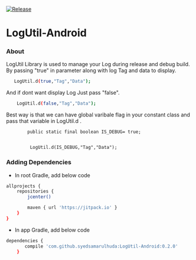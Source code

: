
[![Release](https://jitpack.io/v/org.bitbucket.User/Repo.svg)](https://jitpack.io/#org.bitbucket.User/Repo)

# LogUtil-Android

### About

LogUtil Library is used to manage your Log during release and debug build.
By passing "true" in parameter along with log Tag and data to display.
```sh
   LogUtil.d(true,"Tag","Data");
```
         
And  if dont want display Log Just pass "false".

```sh
    LogUtil.d(false,"Tag","Data");
```

Best way is that we can have global varibale flag in your constant class and pass that variable in LogUtil.d  .
     
          
            public static final boolean IS_DEBUG= true;
           
              
             LogUtil.d(IS_DEBUG,"Tag","Data"); 
              

### Adding Dependencies

- In root Gradle, add below code

```sh
allprojects {
    repositories {
        jcenter()

        maven { url 'https://jitpack.io' }
    }
}

```

- In app Gradle, add below code

```sh
dependencies {
       compile 'com.github.syedsamarulhuda:LogUtil-Android:0.2.0'
    }
```


